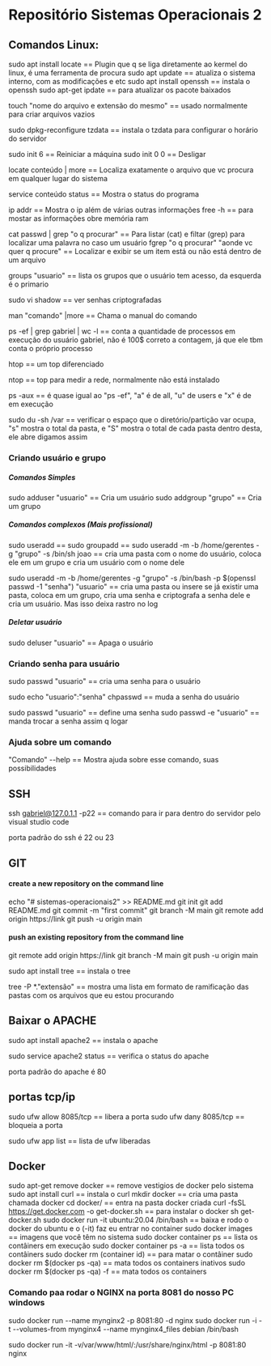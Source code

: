 # Repositório Sistemas Operacionais 2

## Comandos Linux:

sudo apt install locate == Plugin que q se liga diretamente ao kermel do linux, é uma ferramenta de procura
sudo apt update == atualiza o sistema interno, com as modificações e etc
sudo apt install openssh == instala o openssh
sudo apt-get ipdate == para atualizar os pacote baixados

touch "nome do arquivo e extensão do mesmo" == usado normalmente para criar arquivos vazios

sudo dpkg-reconfigure tzdata == instala o tzdata para configurar o horário do servidor

sudo init 6 == Reiniciar a máquina
sudo init 0 0 == Desligar

locate conteúdo | more == Localiza exatamente o arquivo que vc procura em qualquer lugar do sistema

service conteúdo status == Mostra o status do programa

ip addr == Mostra o ip além de várias outras informações
free -h == para mostar as informações obre memória ram

cat passwd | grep "o q procurar" == Para listar (cat) e filtar (grep) para localizar uma palavra no caso um usuário 
fgrep "o q procurar" "aonde vc quer q procure" == Localizar e exibir se um item está ou não está dentro de um arquivo

groups "usuario" == lista os grupos que o usuário tem acesso, da esquerda é o primario

sudo vi shadow == ver senhas criptografadas 

man "comando" |more == Chama o manual do comando

ps -ef | grep gabriel | wc -l == conta a quantidade de processos em execução do usuário gabriel, não é 100$ correto a contagem, já que ele tbm conta o próprio processo 

htop == um top diferenciado

ntop == top para medir a rede, normalmente não está instalado 

ps -aux == é quase igual ao "ps -ef", "a" é de all, "u" de users e "x" é de em execução

sudo du -sh /var == verificar o espaço que o diretório/partição var ocupa, "s" mostra o total da pasta, e "S" mostra o total de cada pasta dentro desta, ele abre digamos assim

### Criando usuário e grupo

##### Comandos Simples

sudo adduser "usuario" == Cria um usuário
sudo addgroup "grupo" == Cria um grupo

##### Comandos complexos (Mais profissional)

sudo useradd == 
sudo groupadd ==
sudo useradd -m -b /home/gerentes -g "grupo" -s /bin/sh joao == cria uma pasta com o nome do usuário, coloca ele em um grupo e cria um usuário com o nome dele

sudo useradd -m -b /home/gerentes -g "grupo" -s /bin/bash -p $(openssl passwd -1 "senha") "usuario" == cria uma pasta ou insere se já existir uma pasta, coloca em um grupo, cria uma senha e criptografa a senha dele e cria um usuário. Mas isso deixa rastro no log

##### Deletar usuário
sudo deluser "usuario"  == Apaga o usuário

### Criando senha para usuário
sudo passwd "usuario" == cria uma senha para o usuário

sudo echo "usuario":"senha" chpasswd == muda a senha do usuário

sudo passwd "usuario" == define uma senha
sudo passwd -e "usuario" == manda trocar a senha assim q logar

### Ajuda sobre um comando

"Comando" --help == Mostra ajuda sobre esse comando, suas possibilidades

## SSH
ssh gabriel@127.0.1.1 -p22 == comando para ir para dentro do servidor pelo visual studio code

porta padrão do ssh é 22 ou 23

## GIT

#### create a new repository on the command line

echo "# sistemas-operacionais2" >> README.md
git init
git add README.md
git commit -m "first commit"
git branch -M main
git remote add origin https://link
git push -u origin main

#### push an existing repository from the command line

git remote add origin https://link
git branch -M main
git push -u origin main

sudo apt install tree == instala o tree

tree -P *."extensão" == mostra uma lista em formato de ramificação das pastas com os arquivos que eu estou procurando


## Baixar o APACHE

sudo apt install apache2 == instala o apache

sudo service apache2 status == verifica o status do apache

porta padrão do apache é 80

## portas tcp/ip    

sudo ufw allow 8085/tcp == libera a porta
sudo ufw dany 8085/tcp == bloqueia a porta

sudo ufw app list == lista de ufw liberadas

## Docker

sudo apt-get remove docker == remove vestigios de docker pelo sistema
sudo apt install curl == instala o curl
mkdir docker == cria uma pasta chamada docker
cd docker/ == entra na pasta docker criada
curl -fsSL https://get.docker.com -o get-docker.sh == para instalar o docker
sh get-docker.sh
sudo docker run -it ubuntu:20.04 /bin/bash == baixa e rodo o docker do ubuntu e o (-it) faz eu entrar no container
sudo docker images == imagens que você têm no sistema
sudo docker container ps == lista os contâiners em execução 
sudo docker container ps -a == lista todos os contâiners 
sudo docker rm (container id) == para matar o contâiner 
sudo docker rm $(docker ps -qa) == mata todos os containers inativos
sudo docker rm $(docker ps -qa) -f == mata todos os containers

### Comando paa rodar o NGINX na porta 8081 do nosso PC windows
sudo docker run --name mynginx2 -p 8081:80 -d nginx
sudo docker run -i -t --volumes-from mynginx4 --name mynginx4_files debian /bin/bash

sudo docker run -it -v/var/www/html/:/usr/share/nginx/html -p 8081:80 nginx